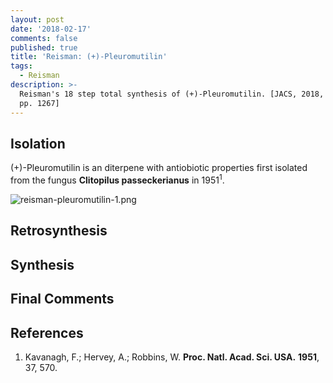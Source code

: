 ```yaml
---
layout: post
date: '2018-02-17'
comments: false
published: true
title: 'Reisman: (+)-Pleuromutilin'
tags:
  - Reisman
description: >-
  Reisman's 18 step total synthesis of (+)-Pleuromutilin. [JACS, 2018, 140 (4),
  pp. 1267]
---
```


## Isolation
(+)-Pleuromutilin is an diterpene with antiobiotic properties first isolated from the fungus __Clitopilus passeckerianus__ in 1951<sup>1</sup>.

![reisman-pleuromutilin-1.png]({{site.baseurl}}/assets/reisman-pleuromutilin-1.png)


## Retrosynthesis

## Synthesis 

## Final Comments

## References
1. Kavanagh, F.; Hervey, A.; Robbins, W. __Proc. Natl. Acad. Sci. USA.__ ****1951****, 37, 570.